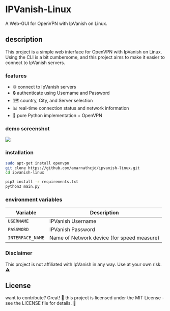 <h1>IPVanish-Linux</h1>
<p>A Web-GUI for OpenVPN with IpVanish on Linux.</p>

<h2>description</h2>
<p>This project is a simple web interface for OpenVPN with IpVanish on Linux. Using the CLI is a bit cumbersome, and this project aims to make it easier to connect to IpVanish servers.</p>

<h3>features</h3>
    <ul>
        <li>🌐 connect to IpVanish servers</li>
        <li>🔒 authenticate using Username and Password</li>
        <li>🗺️ country, City, and Server selection</li>
        <li>📊 real-time connection status and network information</li>
        <li>🐍 pure Python implementation + OpenVPN</li>
    </ul>

<h3>demo screenshot</h3>
<img src='https://envs.sh/iYp.png'>

<h3>installation</h3>

```bash
sudo apt-get install openvpn
git clone https://github.com/amarnathcjd/ipvanish-linux.git
cd ipvanish-linux

pip3 install -r requirements.txt
python3 main.py
```

<h3>environment variables</h3>
    <table>
        <thead>
            <tr>
                <th>Variable</th>
                <th>Description</th>
            </tr>
        </thead>
        <tbody>
            <tr>
                <td><code>USERNAME</code></td>
                <td>IPVanish Username</td>
            </tr>
            <tr>
                <td><code>PASSWORD</code></td>
                <td>IPVanish Password</td>
            </tr>
            <tr>
                <td><code>INTERFACE_NAME</code></td>
                <td>Name of Network device (for speed measure)</td>
            </tr>
        </tbody>
    </table>

<h3>Disclaimer</h3>
<p>This project is not affiliated with IpVanish in any way. Use at your own risk. ⚠️</p>

<h2>License</h2>
<p>want to contribute? Great! 🎉
this project is licensed under the MIT License - see the LICENSE file for details. 📄</p>
